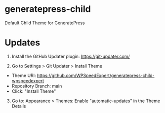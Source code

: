 # generatepress-child
Default Child Theme for GeneratePress

# Updates
1. Install the GitHub Updater plugin: https://git-updater.com/

2. Go to Settings > Git Updater > Install Theme
- Theme URI: https://github.com/WPSpeedExpert/generatepress-child-wpspeedexpert
- Repository Branch: main
- Click: "Install Theme"

3. Go to: Appearance > Themes: Enable "automatic-updates" in the Theme Details
